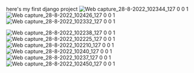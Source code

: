 here's my first django project
![Web capture_28-8-2022_102344_127 0 0 1](https://user-images.githubusercontent.com/111292790/187087271-10cb1616-68fa-417d-a08b-11736c2a78dc.jpeg)
![Web capture_28-8-2022_102426_127 0 0 1](https://user-images.githubusercontent.com/111292790/187087266-8a112880-56a6-4cb4-a9c9-c2995499e708.jpeg)![Web capture_28-8-2022_102332_127 0 0 1](https://user-images.githubusercontent.com/111292790/187087273-d438f953-bdcc-4a35-a7cd-45dd4fdb5236.jpeg)

![Web capture_28-8-2022_102238_127 0 0 1](https://user-images.githubusercontent.com/111292790/187087284-a2742cea-8346-42af-8dac-4ecd0ddba5ac.jpeg)
![Web capture_28-8-2022_102225_127 0 0 1](https://user-images.githubusercontent.com/111292790/187087290-b848f24e-9f78-46e9-8c24-82058681f4aa.jpeg)
![Web capture_28-8-2022_102210_127 0 0 1](https://user-images.githubusercontent.com/111292790/187087294-6330f03d-9cc4-42fb-9087-271a4575431e.jpeg)
![Web capture_28-8-2022_10240_127 0 0 1](https://user-images.githubusercontent.com/111292790/187087302-3b248c7a-44e7-45fe-8507-6e645defa6c4.jpeg)
![Web capture_28-8-2022_10237_127 0 0 1](https://user-images.githubusercontent.com/111292790/187087305-56673906-cc36-48c1-91f5-8044541c57c4.jpeg)
![Web capture_28-8-2022_102450_127 0 0 1](https://user-images.githubusercontent.com/111292790/187087312-cd589582-336d-418d-958c-e6d2ad4cdbc1.jpeg)

